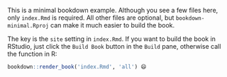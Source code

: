 This is a minimal bookdown example. Although you see a few files here, only `index.Rmd` is required. All other files are optional, but `bookdown-minimal.Rproj` can make it much easier to build the book.

The key is the `site` setting in `index.Rmd`. If you want to build the book in RStudio, just click the `Build Book` button in the `Build` pane, otherwise call the function in R:

```r
bookdown::render_book('index.Rmd', 'all') 😄
```

